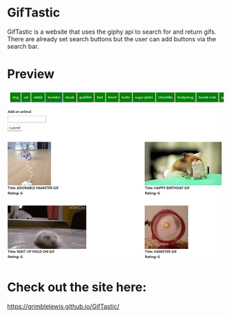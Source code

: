 # GifTastic

GifTastic is a website that uses the giphy api to search for and return gifs.
There are already set search buttons but the user can add buttons via the search bar.

# Preview

![Giftastic Preview](./assets/images/giftasticpreview.png)

# Check out the site here:

https://grimblelewis.github.io/GifTastic/